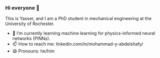 ### Hi everyone 👋

<!--
**m-abdelshafy/m-abdelshafy** is a ✨ _special_ ✨ repository because its `README.md` (this file) appears on your GitHub profile.
-->
This is Yasser, and I am a PhD student in mechanical engineering at the University of Rochester.
- 🌱 I’m currently learning machine learning for physics-informed neural networks (PINNs).
- 📫 How to reach me: linkedin.com/in/mohammad-y-abdelshafy/
- 😄 Pronouns: he/him
